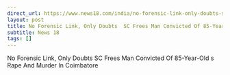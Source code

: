 ```yaml
---
direct_url: https://www.news18.com/india/no-forensic-link-only-doubts-sc-frees-man-convicted-of-85-year-olds-rape-and-murder-in-coimbatore-9670272.html
layout: post
title: No Forensic Link, Only Doubts  SC Frees Man Convicted Of 85-Year-Old s Rape And Murder In Coimbatore
subtitle: News 18
tags: []
---
```


No Forensic Link, Only Doubts  SC Frees Man Convicted Of 85-Year-Old s Rape And Murder In Coimbatore
